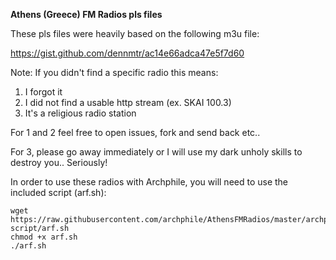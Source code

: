 **Athens (Greece) FM Radios pls files**

These pls files were heavily based on the following m3u file:

https://gist.github.com/dennmtr/ac14e66adca47e5f7d60


Note: If you didn't find a specific radio this means:

1. I forgot it
2. I did not find a usable http stream (ex. SKAI 100.3)
3. It's a religious radio station

For 1 and 2 feel free to open issues, fork and send back etc.. 

For 3, please go away immediately or I will use my dark unholy skills to destroy you.. Seriously!


In order to use these radios with Archphile, you will need to use the included script (arf.sh):

	wget https://raw.githubusercontent.com/archphile/AthensFMRadios/master/archphile-script/arf.sh
	chmod +x arf.sh
	./arf.sh


